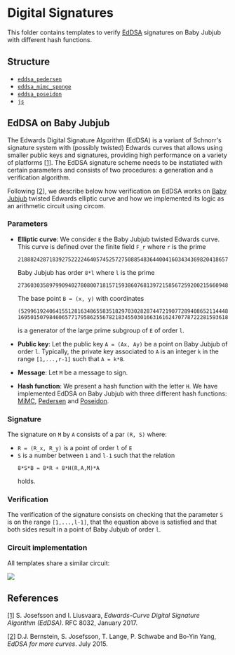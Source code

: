 # Digital Signatures

This folder contains templates to verify [EdDSA](https://en.wikipedia.org/wiki/EdDSA) signatures on Baby Jubjub with different hash functions.

## Structure

- [`eddsa_pedersen`](eddsa)
- [`eddsa_mimc_sponge`](eddsa_mimc_sponge)
- [`eddsa_poseidon`](eddsa_poseidon)
- [`js`](js)

## EdDSA on Baby Jubjub 

The Edwards Digital Signature Algorithm (EdDSA) is a variant of Schnorr's signature system with (possibly twisted) Edwards curves that allows using smaller public keys and signatures, providing high performance on a variety of platforms [[1]](https://tools.ietf.org/html/rfc8032). The EdDSA signature scheme needs to be instatiated with certain parameters and consists of two procedures: a generation and a verification algorithm. 

Following [[2]](http://ed25519.cr.yp.to/eddsa-20150704.pdf), we describe below how verification on EdDSA works on [Baby Jubjub](https://github.com/ethereum/EIPs/pull/2494/files) twisted Edwards elliptic curve and how we implemented its logic as an arithmetic circuit using circom.

### Parameters

- **Elliptic curve**: We consider `E` the Baby Jubjub twisted Edwards curve. This curve is defined over the finite field `F_r` where `r` is the prime
    ```
    21888242871839275222246405745257275088548364400416034343698204186575808495617
    ```
    Baby Jubjub has order `8*l` where `l` is the prime
    ```
    2736030358979909402780800718157159386076813972158567259200215660948447373041
    ```
    The base point `B = (x, y)` with coordinates 
    ```
    (5299619240641551281634865583518297030282874472190772894086521144482721001553,
    16950150798460657717958625567821834550301663161624707787222815936182638968203)
    ```
    is a generator of the large prime subgroup of `E` of order `l`.

- **Public key**: Let the public key `A = (Ax, Ay)` be a point on Baby Jubjub of order `l`. Typically, the private key associated to `A` is an integer `k` in the range `[1,...,r-1]` such that `A = k*B`.

- **Message**: Let `M` be a message to sign.

- **Hash function**: We present a hash function with the letter `H`. We have implemented EdDSA on Baby Jubjub with three different hash functions: [MiMC](https://eprint.iacr.org/2016/492.pdf), [Pedersen](https://github.com/zcash/zips/blob/master/protocol/sapling.pdf) and [Poseidon](https://www.poseidon-hash.info/).
<!-- TODO: Add link to MiMC-7 & pedersen & poseidon, our doc explanation -->

### Signature

The signature on `M` by `A` consists of a par `(R, S)` where:
- `R = (R_x, R_y)` is a point of order `l` of `E` 
- `S` is a number between `1` and `l-1` such that the relation
    ```
    8*S*B = 8*R + 8*H(R,A,M)*A
    ```
    holds. 

### Verification

The verification of the signature consists on checking that the parameter `S` is on the range `[1,...,l-1]`, that the equation above is satisfied and that both sides result in a point of Baby Jubjub of order `l`.

### Circuit implementation

All templates share a similar circuit:

![](https://i.imgur.com/Ejx9Kdd.png)

## References

[[1]](https://tools.ietf.org/html/rfc8032)  S. Josefsson and I. Liusvaara, *Edwards-Curve Digital Signature Algorithm (EdDSA)*. RFC 8032, January 2017.

[[2]](http://ed25519.cr.yp.to/eddsa-20150704.pdf)  D.J. Bernstein, S. Josefsson, T. Lange, P. Schwabe and Bo-Yin Yang, *EdDSA for more curves*. July 2015.